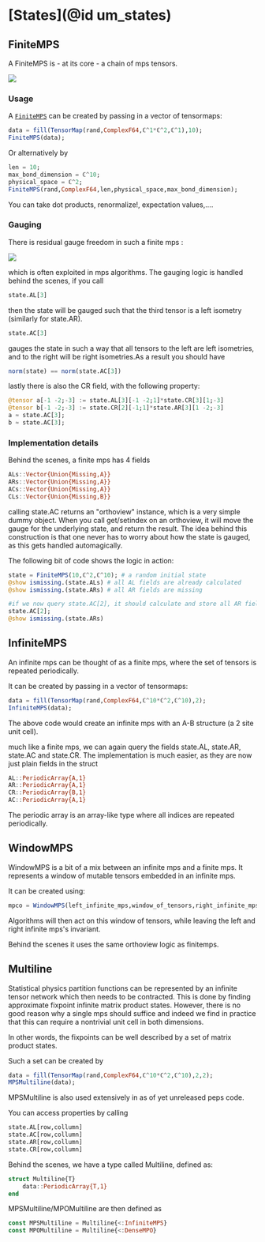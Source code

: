 # [States](@id um_states)


## FiniteMPS

A FiniteMPS is - at its core - a chain of mps tensors.

![](finite_mps_definition.png)

### Usage

A [`FiniteMPS`](@ref) can be created by passing in a vector of tensormaps:

```julia
data = fill(TensorMap(rand,ComplexF64,ℂ^1*ℂ^2,ℂ^1),10);
FiniteMPS(data);
```

Or alternatively by
```julia
len = 10;
max_bond_dimension = ℂ^10;
physical_space = ℂ^2;
FiniteMPS(rand,ComplexF64,len,physical_space,max_bond_dimension);
```

You can take dot products, renormalize!, expectation values,....

### Gauging

There is residual gauge freedom in such a finite mps :

![](mps_gauge_freedom.png)

which is often exploited in mps algorithms. The gauging logic is handled behind the scenes, if you call

```julia
state.AL[3]
```

then the state will be gauged such that the third tensor is a left isometry (similarly for state.AR).

```julia
state.AC[3]
```
gauges the state in such a way that all tensors to the left are left isometries, and to the right will be right isometries.As a result you should have

```julia
norm(state) == norm(state.AC[3])
```

lastly there is also the CR field, with the following property:

```julia
@tensor a[-1 -2;-3] := state.AL[3][-1 -2;1]*state.CR[3][1;-3]
@tensor b[-1 -2;-3] := state.CR[2][-1;1]*state.AR[3][1 -2;-3]
a ≈ state.AC[3];
b ≈ state.AC[3];
```

### Implementation details

Behind the scenes, a finite mps has 4 fields
```julia
ALs::Vector{Union{Missing,A}}
ARs::Vector{Union{Missing,A}}
ACs::Vector{Union{Missing,A}}
CLs::Vector{Union{Missing,B}}
```

calling state.AC returns an "orthoview" instance, which is a very simple dummy object. When you call get/setindex on an orthoview, it will move the gauge for the underlying state, and return the result. The idea behind this construction is that one never has to worry about how the state is gauged, as this gets handled automagically.

The following bit of code shows the logic in action:

```julia
state = FiniteMPS(10,ℂ^2,ℂ^10); # a random initial state
@show ismissing.(state.ALs) # all AL fields are already calculated
@show ismissing.(state.ARs) # all AR fields are missing

#if we now query state.AC[2], it should calculate and store all AR fields left of position 2
state.AC[2];
@show ismissing.(state.ARs)
```

## InfiniteMPS

An infinite mps can be thought of as a finite mps, where the set of tensors is repeated periodically.

It can be created by passing in a vector of tensormaps:
```julia
data = fill(TensorMap(rand,ComplexF64,ℂ^10*ℂ^2,ℂ^10),2);
InfiniteMPS(data);
```

The above code would create an infinite mps with an A-B structure (a 2 site unit cell).

much like a finite mps, we can again query the fields state.AL, state.AR, state.AC and state.CR. The implementation is much easier, as they are now just plain fields in the struct

```julia
AL::PeriodicArray{A,1}
AR::PeriodicArray{A,1}
CR::PeriodicArray{B,1}
AC::PeriodicArray{A,1}
```

The periodic array is an array-like type where all indices are repeated periodically.

## WindowMPS

WindowMPS is a bit of a mix between an infinite mps and a finite mps. It represents a window of mutable tensors embedded in an infinite mps.

It can be created using:
```julia
mpco = WindowMPS(left_infinite_mps,window_of_tensors,right_infinite_mps)
```

Algorithms will then act on this window of tensors, while leaving the left and right infinite mps's invariant.

Behind the scenes it uses the same orthoview logic as finitemps.

## Multiline

Statistical physics partition functions can be represented by an infinite tensor network which then needs to be contracted.
This is done by finding approximate fixpoint infinite matrix product states.
However, there is no good reason why a single mps should suffice and indeed we find in practice that this can require a nontrivial unit cell in both dimensions.

In other words, the fixpoints can be well described by a set of matrix product states.

Such a set can be created by

```julia
data = fill(TensorMap(rand,ComplexF64,ℂ^10*ℂ^2,ℂ^10),2,2);
MPSMultiline(data);
```
MPSMultiline is also used extensively in as of yet unreleased peps code.

You can access properties by calling
```julia
state.AL[row,collumn]
state.AC[row,collumn]
state.AR[row,collumn]
state.CR[row,collumn]
```

Behind the scenes, we have a type called Multiline, defined as:

```julia
struct Multiline{T}
    data::PeriodicArray{T,1}
end
```

MPSMultiline/MPOMultiline are then defined as
```julia
const MPSMultiline = Multiline{<:InfiniteMPS}
const MPOMultiline = Multiline{<:DenseMPO}
